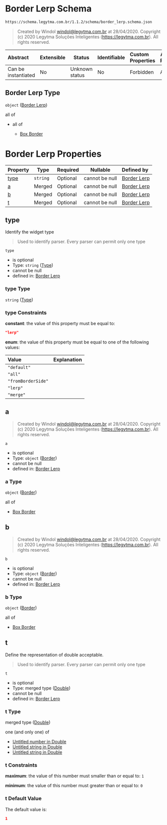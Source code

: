 # Border Lerp Schema

```txt
https://schema.legytma.com.br/1.1.2/schema/border_lerp.schema.json
```




> Created by Windol [windol@legytma.com.br](mailto:windol@legytma.com.br) at 28/04/2020.
> Copyright (c) 2020 Legytma Soluções Inteligentes (<https://legytma.com.br>). All rights reserved.
>

| Abstract            | Extensible | Status         | Identifiable | Custom Properties | Additional Properties | Access Restrictions | Defined In                                                                          |
| :------------------ | ---------- | -------------- | ------------ | :---------------- | --------------------- | ------------------- | ----------------------------------------------------------------------------------- |
| Can be instantiated | No         | Unknown status | No           | Forbidden         | Allowed               | none                | [border_lerp.schema.json](../schema/border_lerp.schema.json) |

## Border Lerp Type

`object` ([Border Lerp](border_lerp.md))

all of

-   all of

    -   [Box Border](border-allof-box-border.md)

# Border Lerp Properties

| Property      | Type     | Required | Nullable       | Defined by                                                                                                                               |
| :------------ | -------- | -------- | -------------- | :--------------------------------------------------------------------------------------------------------------------------------------- |
| [type](#type) | `string` | Optional | cannot be null | [Border Lerp](border_lerp-properties-type.md) |
| [a](#a)       | Merged   | Optional | cannot be null | [Border Lerp](border_lerp-properties-border.md)       |
| [b](#b)       | Merged   | Optional | cannot be null | [Border Lerp](border_lerp-properties-border-1.md)     |
| [t](#t)       | Merged   | Optional | cannot be null | [Border Lerp](app_bar_theme-properties-double.md)     |

## type

Identify the widget type


> Used to identify parser. Every parser can permit only one type
>

`type`

-   is optional
-   Type: `string` ([Type](border_lerp-properties-type.md))
-   cannot be null
-   defined in: [Border Lerp](border_lerp-properties-type.md)

### type Type

`string` ([Type](border_lerp-properties-type.md))

### type Constraints

**constant**: the value of this property must be equal to:

```json
"lerp"
```

**enum**: the value of this property must be equal to one of the following values:

| Value              | Explanation |
| :----------------- | ----------- |
| `"default"`        |             |
| `"all"`            |             |
| `"fromBorderSide"` |             |
| `"lerp"`           |             |
| `"merge"`          |             |

## a




> Created by Windol [windol@legytma.com.br](mailto:windol@legytma.com.br) at 28/04/2020.
> Copyright (c) 2020 Legytma Soluções Inteligentes (<https://legytma.com.br>). All rights reserved.
>

`a`

-   is optional
-   Type: `object` ([Border](border_lerp-properties-border-1.md))
-   cannot be null
-   defined in: [Border Lerp](border_lerp-properties-border-1.md)

### a Type

`object` ([Border](border_lerp-properties-border-1.md))

all of

-   [Box Border](border-allof-box-border.md)

## b




> Created by Windol [windol@legytma.com.br](mailto:windol@legytma.com.br) at 28/04/2020.
> Copyright (c) 2020 Legytma Soluções Inteligentes (<https://legytma.com.br>). All rights reserved.
>

`b`

-   is optional
-   Type: `object` ([Border](border_lerp-properties-border-1.md))
-   cannot be null
-   defined in: [Border Lerp](border_lerp-properties-border-1.md)

### b Type

`object` ([Border](border_lerp-properties-border-1.md))

all of

-   [Box Border](border-allof-box-border.md)

## t

Define the representation of double acceptable.


> Used to identify parser. Every parser can permit only one type
>

`t`

-   is optional
-   Type: merged type ([Double](app_bar_theme-properties-double.md))
-   cannot be null
-   defined in: [Border Lerp](app_bar_theme-properties-double.md)

### t Type

merged type ([Double](app_bar_theme-properties-double.md))

one (and only one) of

-   [Untitled number in Double](double-oneof-0.md)
-   [Untitled string in Double](double-oneof-1.md)
-   [Untitled string in Double](double-oneof-2.md)

### t Constraints

**maximum**: the value of this number must smaller than or equal to: `1`

**minimum**: the value of this number must greater than or equal to: `0`

### t Default Value

The default value is:

```json
1
```
